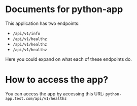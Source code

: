 # Documents for python-app

This application has two endpoints:

- `/api/v1/info`
- `/api/v1/healthz`
- `/api/v1/healthz`
- `/api/v1/healthz`

Here you could expand on what each of these endpoints do.

# How to access the app?

You can access the app by accessing this URL: `python-app.test.com/api/v1/healthz`
